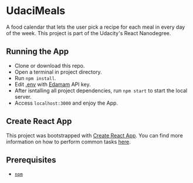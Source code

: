 # UdaciMeals
A food calendar that lets the user pick a recipe for each meal in every day of the week. This project is part of the Udacity's React Nanodegree.

## Running the App
* Clone or download this repo.
* Open a terminal in project directory.
* Run `npm install`.
* Edit [.env](.env) with [Edamam](https://developer.edamam.com/edamam-recipe-api) API key.
* After isntalling all project dependencies, run `npm start` to start the local server.
* Access `localhost:3000` and enjoy the App.

## Create React App

This project was bootstrapped with [Create React App](https://github.com/facebookincubator/create-react-app). You can find more information on how to perform common tasks [here](https://github.com/facebookincubator/create-react-app/blob/master/packages/react-scripts/template/README.md).

## Prerequisites

* [`npm`](https://www.npmjs.com/)